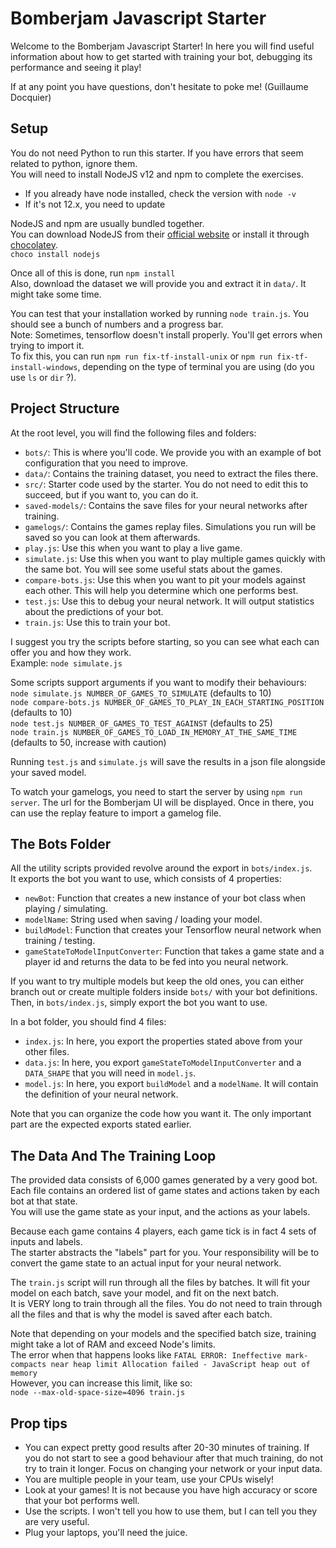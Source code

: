 # Bomberjam Javascript Starter  
Welcome to the Bomberjam Javascript Starter! In here you will find useful information about how to get started with training your bot, debugging its performance and seeing it play!  

If at any point you have questions, don't hesitate to poke me! (Guillaume Docquier)

## Setup
You do not need Python to run this starter. If you have errors that seem related to python, ignore them.  
You will need to install NodeJS v12 and npm to complete the exercises.  
- If you already have node installed, check the version with ``node -v``
- If it's not 12.x, you need to update  

NodeJS and npm are usually bundled together.  
You can download NodeJS from their [official website](https://nodejs.org/en/) or install it through [chocolatey](https://chocolatey.org/packages/nodejs).  
``choco install nodejs``

Once all of this is done, run ``npm install``  
Also, download the dataset we will provide you and extract it in ``data/``. It might take some time.  

You can test that your installation worked by running ``node train.js``. You should see a bunch of numbers and a progress bar.  
Note: Sometimes, tensorflow doesn't install properly. You'll get errors when trying to import it.  
To fix this, you can run ``npm run fix-tf-install-unix`` or ``npm run fix-tf-install-windows``, depending on the type of terminal you are using (do you use ``ls`` or ``dir`` ?).  

## Project Structure  
At the root level, you will find the following files and folders:  
- ``bots/``: This is where you'll code. We provide you with an example of bot configuration that you need to improve.  
- ``data/``: Contains the training dataset, you need to extract the files there.
- ``src/``: Starter code used by the starter. You do not need to edit this to succeed, but if you want to, you can do it.  
- ``saved-models/``: Contains the save files for your neural networks after training.  
- ``gamelogs/``: Contains the games replay files. Simulations you run will be saved so you can look at them afterwards.
- ``play.js``: Use this when you want to play a live game.  
- ``simulate.js``: Use this when you want to play multiple games quickly with the same bot. You will see some useful stats about the games.  
- ``compare-bots.js``: Use this when you want to pit your models against each other. This will help you determine which one performs best.    
- ``test.js``: Use this to debug your neural network. It will output statistics about the predictions of your bot.  
- ``train.js``: Use this to train your bot.  

I suggest you try the scripts before starting, so you can see what each can offer you and how they work.  
Example: ``node simulate.js``  

Some scripts support arguments if you want to modify their behaviours:  
``node simulate.js NUMBER_OF_GAMES_TO_SIMULATE`` (defaults to 10)  
``node compare-bots.js NUMBER_OF_GAMES_TO_PLAY_IN_EACH_STARTING_POSITION`` (defaults to 10)  
``node test.js NUMBER_OF_GAMES_TO_TEST_AGAINST`` (defaults to 25)  
``node train.js NUMBER_OF_GAMES_TO_LOAD_IN_MEMORY_AT_THE_SAME_TIME`` (defaults to 50, increase with caution)  

Running ``test.js`` and ``simulate.js`` will save the results in a json file alongside your saved model.  

To watch your gamelogs, you need to start the server by using ``npm run server``. The url for the Bomberjam UI will be displayed. Once in there, you can use the replay feature to import a gamelog file.  

## The Bots Folder 
All the utility scripts provided revolve around the export in ``bots/index.js``.  
It exports the bot you want to use, which consists of 4 properties:  
- ``newBot``: Function that creates a new instance of your bot class when playing / simulating.  
- ``modelName``: String used when saving / loading your model.  
- ``buildModel``: Function that creates your Tensorflow neural network when training / testing.  
- ``gameStateToModelInputConverter``: Function that takes a game state and a player id and returns the data to be fed into you neural network.  

If you want to try multiple models but keep the old ones, you can either branch out or create multiple folders inside ``bots/`` with your bot definitions. Then, in ``bots/index.js``, simply export the bot you want to use.  

In a bot folder, you should find 4 files:  
- ``index.js``: In here, you export the properties stated above from your other files.  
- ``data.js``: In here, you export ``gameStateToModelInputConverter`` and a ``DATA_SHAPE`` that you will need in ``model.js``.  
- ``model.js``: In here, you export ``buildModel`` and a ``modelName``. It will contain the definition of your neural network.  

Note that you can organize the code how you want it. The only important part are the expected exports stated earlier.  

## The Data And The Training Loop
The provided data consists of 6,000 games generated by a very good bot.  
Each file contains an ordered list of game states and actions taken by each bot at that state.  
You will use the game state as your input, and the actions as your labels.

Because each game contains 4 players, each game tick is in fact 4 sets of inputs and labels.  
The starter abstracts the "labels" part for you. Your responsibility will be to convert the game state to an actual input for your neural network.  

The ``train.js`` script will run through all the files by batches. It will fit your model on each batch, save your model, and fit on the next batch.  
It is VERY long to train through all the files. You do not need to train through all the files and that is why the model is saved after each batch.  

Note that depending on your models and the specified batch size, training might take a lot of RAM and exceed Node's limits.  
The error when that happens looks like ``FATAL ERROR: Ineffective mark-compacts near heap limit Allocation failed - JavaScript heap out of memory``  
However, you can increase this limit, like so:  
``node --max-old-space-size=4096 train.js``  

## Prop tips
- You can expect pretty good results after 20-30 minutes of training. If you do not start to see a good behaviour after that much training, do not try to train it longer. Focus on changing your network or your input data.  
- You are multiple people in your team, use your CPUs wisely!  
- Look at your games! It is not because you have high accuracy or score that your bot performs well.  
- Use the scripts. I won't tell you how to use them, but I can tell you they are very useful.  
- Plug your laptops, you'll need the juice.  
